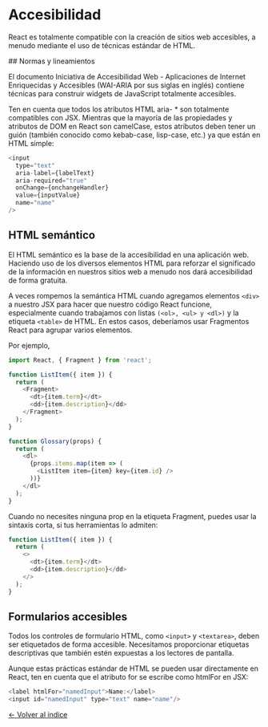 # Accesibilidad

React es totalmente compatible con la creación de sitios web accesibles, a menudo mediante el uso de técnicas estándar de HTML.

## Normas y lineamientos

El documento Iniciativa de Accesibilidad Web - Aplicaciones de Internet Enriquecidas y Accesibles (WAI-ARIA por sus siglas en inglés) contiene técnicas para construir widgets de JavaScript totalmente accesibles.

Ten en cuenta que todos los atributos HTML aria- * son totalmente compatibles con JSX. Mientras que la mayoría de las propiedades y atributos de DOM en React son camelCase, estos atributos deben tener un guión (también conocido como kebab-case, lisp-case, etc.) ya que están en HTML simple:

```js
<input
  type="text"
  aria-label={labelText}
  aria-required="true"
  onChange={onchangeHandler}
  value={inputValue}
  name="name"
/>
```

## HTML semántico

El HTML semántico es la base de la accesibilidad en una aplicación web. Haciendo uso de los diversos elementos HTML para reforzar el significado de la información en nuestros sitios web a menudo nos dará accesibilidad de forma gratuita.

A veces rompemos la semántica HTML cuando agregamos elementos `<div>` a nuestro JSX para hacer que nuestro código React funcione, especialmente cuando trabajamos con listas `(<ol>, <ul> y <dl>)` y la etiqueta `<table>` de HTML. En estos casos, deberíamos usar Fragmentos React para agrupar varios elementos.

Por ejemplo,

```js
import React, { Fragment } from 'react';

function ListItem({ item }) {
  return (
    <Fragment>
      <dt>{item.term}</dt>
      <dd>{item.description}</dd>
    </Fragment>
  );
}

function Glossary(props) {
  return (
    <dl>
      {props.items.map(item => (
        <ListItem item={item} key={item.id} />
      ))}
    </dl>
  );
}
```

Cuando no necesites ninguna prop en la etiqueta Fragment, puedes usar la sintaxis corta, si tus herramientas lo admiten:

```js
function ListItem({ item }) {
  return (
    <>
      <dt>{item.term}</dt>
      <dd>{item.description}</dd>
    </>
  );
}
```

## Formularios accesibles

Todos los controles de formulario HTML, como `<input>` y `<textarea>`, deben ser etiquetados de forma accesible. Necesitamos proporcionar etiquetas descriptivas que también estén expuestas a los lectores de pantalla.

Aunque estas prácticas estándar de HTML se pueden usar directamente en React, ten en cuenta que el atributo for se escribe como htmlFor en JSX:

```js
<label htmlFor="namedInput">Name:</label>
<input id="namedInput" type="text" name="name"/>
```



[<- Volver al índice](../../README.md)
